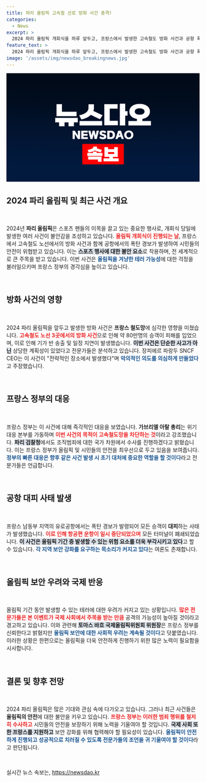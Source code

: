 ```yaml
---
title: 파리 올림픽 고속철 선로 방화 사건 충격!
categories:
  - News
excerpt: >
  2024 파리 올림픽 개회식을 하루 앞두고, 프랑스에서 발생한 고속철도 방화 사건과 공항 폭탄 경보로 인해 80만 명의 승객이 피해를 입었다. 정부는 이를 “조직적 방해 행위”로 간주하며 배후를 추적 중이다. 올림픽 안전에 대한 불안이 커지고 있다.
feature_text: >
  2024 파리 올림픽 개회식을 하루 앞두고, 프랑스에서 발생한 고속철도 방화 사건과 공항 폭탄 경보로 인해 80만 명의 승객이 피해를 입었다. 정부는 이를 “조직적 방해 행위”로 간주하며 배후를 추적 중이다. 올림픽 안전에 대한 불안이 커지고 있다.
image: '/assets/img/newsdao_breakingnews.jpg'
---
```


<p><img src="/assets/img/newsdao_breakingnews.jpg" alt="flaretime 속보" /></p>

<h2 data-ke-size="size26">2024 파리 올림픽 및 최근 사건 개요</h2>

<p data-ke-size="size16">&nbsp;</p>

<p>2024년 <b>파리 올림픽</b>은 스포츠 팬들의 이목을 끌고 있는 중요한 행사로, 개회식 당일에 발생한 여러 사건이 불안감을 조성하고 있습니다. <b><span style="color: #ee2323;">올림픽 개회식이 진행되는 날</span></b>, 프랑스에서 고속철도 노선에서의 방화 사건과 함께 공항에서의 폭탄 경보가 발생하여 시민들의 안전이 위협받고 있습니다. 이는 <b><span style="background-color: #21538527;">스포츠 행사에 대한 불안 요소</span></b>로 작용하며, 전 세계적으로 큰 주목을 받고 있습니다. 이번 사건은 <b><span style="color: #1a5490;">올림픽을 겨냥한 테러 가능성</span></b>에 대한 걱정을 불러일으키며 프랑스 정부의 경각심을 높이고 있습니다.</p>

<p data-ke-size="size16">&nbsp;</p>

<h2 data-ke-size="size26">방화 사건의 영향</h2>

<p data-ke-size="size16">&nbsp;</p>

<p>2024 파리 올림픽을 앞두고 발생한 방화 사건은 <b>프랑스 철도망</b>에 심각한 영향을 미쳤습니다. <b><span style="color: #ee2323;">고속철도 노선 3곳에서의 방화 사건</span></b>으로 인해 약 80만명의 승객이 피해를 입었으며, 이로 인해 기가 반 송출 및 일정 지연이 발생했습니다. <b><span style="background-color: #21538527;">이번 사건은 단순한 사고가 아닌</span></b> 상당한 계획성이 있었다고 전문가들은 분석하고 있습니다. 장피에르 파랑두 SNCF CEO는 이 사건이 "전략적인 장소에서 발생했다"며 <b><span style="color: #1a5490;">악의적인 의도를 의심하게 만들었다</span></b>고 주장했습니다.</p>

<p data-ke-size="size16">&nbsp;</p>

<h2 data-ke-size="size26">프랑스 정부의 대응</h2>

<p data-ke-size="size16">&nbsp;</p>

<p>프랑스 정부는 이 사건에 대해 즉각적인 대응을 보였습니다. <b>가브리엘 아탈 총리</b>는 위기 대응 본부를 가동하며 <b><span style="color: #ee2323;">이번 사건의 목적이 고속철도망을 차단하는 것</span></b>이라고 강조했습니다. <b><span style="background-color: #21538527;">파리 검찰청</span></b>에서도 조직범죄에 대한 국가 차원에서 수사를 진행하겠다고 밝혔습니다. 이는 프랑스 정부가 올림픽 및 시민들의 안전을 최우선으로 두고 있음을 보여줍니다. <b><span style="color: #1a5490;">정부의 빠른 대응은 향후 같은 사건 발생 시 초기 대처에 중요한 역할을 할 것이다</span></b>라고 전문가들은 언급합니다.</p>

<p data-ke-size="size16">&nbsp;</p>

<h2 data-ke-size="size26">공항 대피 사태 발생</h2>

<p data-ke-size="size16">&nbsp;</p>

<p>프랑스 남동부 지역의 유로공항에서는 폭탄 경보가 발령되어 모든 승객이 <b>대피</b>하는 사태가 발생했습니다. <b><span style="color: #ee2323;">이로 인해 항공편 운항이 일시 중단되었으며</span></b> 모든 터미널이 폐쇄되었습니다. <b><span style="background-color: #21538527;">이 사건은 올림픽 기간 중 발생할 수 있는 위험 요소를 더욱 부각시키고 있다</span></b>고 할 수 있습니다. <b><span style="color: #1a5490;">각 지역 보안 강화를 요구하는 목소리가 커지고 있다</span></b>는 여론도 존재합니다.</p>

<p data-ke-size="size16">&nbsp;</p>

<h2 data-ke-size="size26">올림픽 보안 우려와 국제 반응</h2>

<p data-ke-size="size16">&nbsp;</p>

<p>올림픽 기간 동안 발생할 수 있는 테러에 대한 우려가 커지고 있는 상황입니다. <b><span style="color: #ee2323;">많은 전문가들은 본 이벤트가 국제 사회에서 주목을 받는 만큼</span></b> 공격의 가능성이 높아질 것이라고 경고하고 있습니다. 이와 관련해 <b><span style="background-color: #21538527;">토마스 바흐 국제올림픽위원회 위원장</span></b>은 프랑스 정부를 신뢰한다고 밝혔지만 <b><span style="color: #1a5490;">올림픽 보안에 대한 사회적 우려는 계속될 것이다</span></b>고 덧붙였습니다. 이러한 상황은 한편으로는 올림픽을 더욱 안전하게 진행하기 위한 많은 노력이 필요함을 시사합니다.</p>

<p data-ke-size="size16">&nbsp;</p>

<h2 data-ke-size="size26">결론 및 향후 전망</h2>

<p data-ke-size="size16">&nbsp;</p>

<p>2024 파리 올림픽은 많은 기대와 관심 속에 다가오고 있습니다. 그러나 최근 사건들은 <b>올림픽의 안전</b>에 대한 불안을 키우고 있습니다. <b><span style="color: #ee2323;">프랑스 정부는 이러한 범죄 행위를 철저히 수사하고</span></b> 시민들의 안전을 보장하기 위해 노력을 기울여야 할 것입니다. <b><span style="background-color: #21538527;">국제 사회 또한 프랑스를 지원하고</span></b> 보안 강화를 위해 협력해야 할 필요성이 있습니다. <b><span style="color: #1a5490;">올림픽이 안전하게 진행되고 성공적으로 치러질 수 있도록 전문가들의 조언을 귀 기울여야 할 것이다</span></b>라고 판단됩니다.</p>

<p data-ke-size="size16">&nbsp;</p>
실시간 뉴스 속보는, <a href="https://newsdao.kr" rel="dofollow">https://newsdao.kr</a>


